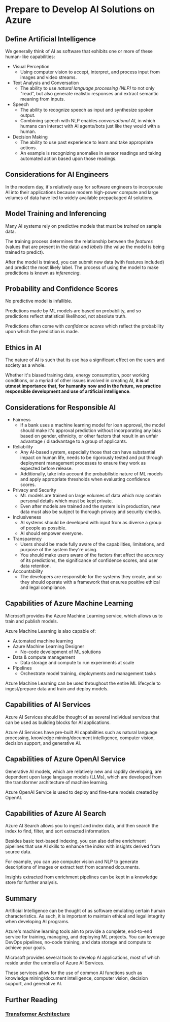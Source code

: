 # Prepare to Develop AI Solutions on Azure

## Define Artificial Intelligence
We generally think of AI as software that exhibits one or more of these human-like capabilities:
- Visual Perception
    - Using computer vision to accept, interpret, and process input from images and video streams.
- Text Analysis and Conversation
    - The ability to use <em>natural language processing (NLP)</em> to not only "read", but also generate realistic responses and extract semantic meaning from inputs.
- Speech
    - The ability to recognize speech as input and synthesize spoken output.
    - Combining speech with NLP enables <em>conversational AI</em>, in which humans can interact with AI agents/bots just like they would with a human.
- Decision Making
    - The ability to use past experience to learn and take appropriate actions.
    - An example is recognizing anomalies in sensor readings and taking automated action based upon those readings.

## Considerations for AI Engineers
In the modern day, it's relatively easy for software engineers to incorporate AI into their applications because modern high-power compute and large volumes of data have led to widely available prepackaged AI solutions.

## Model Training and Inferencing
Many AI systems rely on predictive models that must be <em>trained</em> on sample data.

The training process determines the relationship between the <em>features</em> (values that are present in the data) and <em>labels</em> (the value the model is being trained to predict).

After the model is trained, you can submit new data (with features included) and predict the most likely label. The process of using the model to make predictions is known as <em>inferencing</em>.

## Probability and Confidence Scores
No predictive model is infallible.

Predictions made by ML models are based on probability, and so predictions reflect statistical likelihood, not absolute truth.

Predictions often come with <em>confidence scores</em> which reflect the probability upon which the prediction is made.

## Ethics in AI
The nature of AI is such that its use has a significant effect on the users and society as a whole.

Whether it's biased training data, energy consumption, poor working conditions, or a myriad of other issues involved in creating AI, <strong>it is of utmost importance that, for humanity now and in the future, we practice responsible development and use of artificial intelligence</strong>.

## Considerations for Responsible AI
- Fairness
    - If a bank uses a machine learning model for loan approval, the model should make it's approval prediction without incorporating any bias based on gender, ethnicity, or other factors that result in an unfair advantage / disadvantage to a group of applicants.
- Reliability
    - Any AI-based system, especially those that can have substantial impact on human life, needs to be rigorously tested and put through deployment management processes to ensure they work as expected before release.
    - Additionally, take into account the probabilistic nature of ML models and apply appropriate thresholds when evaluating confidence scores.
- Privacy and Security
    - ML models are trained on large volumes of data which may contain personal details which must be kept private.
    - Even after models are trained and the system is in production, new data must also be subject to thorough privacy and security checks.
- Inclusiveness
    - AI systems should be developed with input from as diverse a group of people as possible.
    - AI should empower everyone.
- Transparency
    - Users should be made fully aware of the capabilities, limitations, and purpose of the system they're using.
    - You should make users aware of the factors that affect the accuracy of its predictions, the significance of confidence scores, and user data retention.
- Accountability
    - The developers are responsible for the systems they create, and so they should operate with a framework that ensures positive ethical and legal compliance.

## Capabilities of Azure Machine Learning
Microsoft provides the Azure Machine Learning service, which allows us to train and publish models.

Azure Machine Learning is also capable of:
- Automated machine learning
- Azure Machine Learning Designer
    - No-code development of ML solutions
- Data & compute management
    - Data storage and compute to run experiments at scale
- Pipelines
    - Orchestrate model training, deployments and management tasks

Azure Machine Learning can be used throughout the entire ML lifecycle to ingest/prepare data and train and deploy models.

## Capabilities of AI Services
Azure AI Services should be thought of as several individual services that can be used as building blocks for AI applications.

Azure AI Services have pre-built AI capabilities such as natural language processing, knowledge mining/document intelligence, computer vision, decision support, and generative AI.

## Capabilities of Azure OpenAI Service
Generative AI models, which are relatively new and rapdily developing, are dependent upon large language models (LLMs), which are developed from the transformer architecture of machine learning.

Azure OpenAI Service is used to deploy and fine-tune models created by OpenAI.

## Capabilities of Azure AI Search
Azure AI Search allows you to ingest and index data, and then search the index to find, filter, and sort extracted information.

Besides basic text-based indexing, you can also define enrichment pipelines that use AI skills to enhance the index with insights derived from source data.

For example, you can use computer vision and NLP to generate descriptions of images or extract text from scanned documents.

Insights extracted from enrichment pipelines can be kept in a knowledge store for further analysis.

## Summary
Artificial Intelligence can be thought of as software emulating certain human characteristics. As such, it is important to maintain ethical and legal integrity when developing AI programs.

Azure's machine learning tools aim to provide a complete, end-to-end service for training, managing, and deploying ML projects. You can leverage DevOps pipelines, no-code training, and data storage and compute to achieve your goals.

Microsoft provides several tools to develop AI applications, most of which reside under the umbrella of Azure AI Services.

These services allow for the use of common AI functions such as knowledge mining/document intelligence, computer vision, decision support, and generative AI.

## Further Reading
### [Transformer Architecture](https://en.wikipedia.org/wiki/Transformer_(deep_learning_architecture))